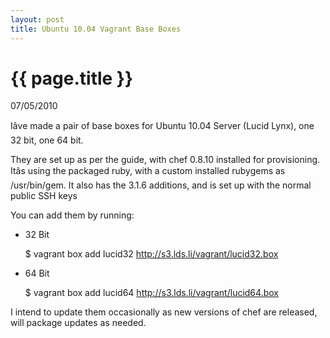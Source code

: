 ```yaml
---
layout: post
title: Ubuntu 10.04 Vagrant Base Boxes
---
```


# {{ page.title }}

<p class="meta">07/05/2010</p>

Iâve made a pair of base boxes for Ubuntu 10.04 Server (Lucid Lynx), one 32 bit, one 64 bit.

They are set up as per the guide, with chef 0.8.10 installed for provisioning. Itâs using the packaged ruby, with a custom installed rubygems as /usr/bin/gem. It also has the 3.1.6 additions, and is set up with the normal public SSH keys

You can add them by running:

* 32 Bit

    $ vagrant box add lucid32 http://s3.lds.li/vagrant/lucid32.box

* 64 Bit

    $ vagrant box add lucid64 http://s3.lds.li/vagrant/lucid64.box

I intend to update them occasionally as new versions of chef are released, will package updates as needed.
